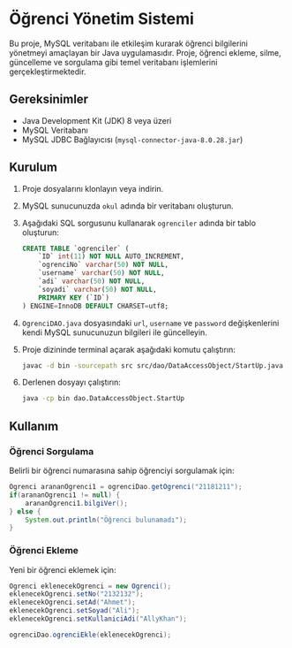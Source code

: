 # Öğrenci Yönetim Sistemi
Bu proje, MySQL veritabanı ile etkileşim kurarak öğrenci bilgilerini yönetmeyi amaçlayan bir Java uygulamasıdır. Proje, öğrenci ekleme, silme, güncelleme ve sorgulama gibi temel veritabanı işlemlerini gerçekleştirmektedir.
## Gereksinimler
- Java Development Kit (JDK) 8 veya üzeri
- MySQL Veritabanı
- MySQL JDBC Bağlayıcısı (`mysql-connector-java-8.0.28.jar`)
## Kurulum

1. Proje dosyalarını klonlayın veya indirin.
2. MySQL sunucunuzda `okul` adında bir veritabanı oluşturun.
3. Aşağıdaki SQL sorgusunu kullanarak `ogrenciler` adında bir tablo oluşturun:

    ```sql
    CREATE TABLE `ogrenciler` (
        `ID` int(11) NOT NULL AUTO_INCREMENT,
        `ogrenciNo` varchar(50) NOT NULL,
        `username` varchar(50) NOT NULL,
        `adi` varchar(50) NOT NULL,
        `soyadi` varchar(50) NOT NULL,
        PRIMARY KEY (`ID`)
    ) ENGINE=InnoDB DEFAULT CHARSET=utf8;
4. `OgrenciDAO.java` dosyasındaki `url`, `username` ve `password` değişkenlerini kendi MySQL sunucunuzun bilgileri ile güncelleyin.
5. Proje dizininde terminal açarak aşağıdaki komutu çalıştırın:

    ```sh
    javac -d bin -sourcepath src src/dao/DataAccessObject/StartUp.java
    ```

6. Derlenen dosyayı çalıştırın:

    ```sh
    java -cp bin dao.DataAccessObject.StartUp
    ```
## Kullanım

### Öğrenci Sorgulama

Belirli bir öğrenci numarasına sahip öğrenciyi sorgulamak için:

```java
Ogrenci arananOgrenci1 = ogrenciDao.getOgrenci("21181211");
if(arananOgrenci1 != null) {
    arananOgrenci1.bilgiVer();
} else {
    System.out.println("Öğrenci bulunamadı");
}
```
### Öğrenci Ekleme
Yeni bir öğrenci eklemek için:
```java
Ogrenci eklenecekOgrenci = new Ogrenci();
eklenecekOgrenci.setNo("2132132");
eklenecekOgrenci.setAd("Ahmet");
eklenecekOgrenci.setSoyad("Ali");
eklenecekOgrenci.setKullaniciAdi("AllyKhan");

ogrenciDao.ogrenciEkle(eklenecekOgrenci);
```
